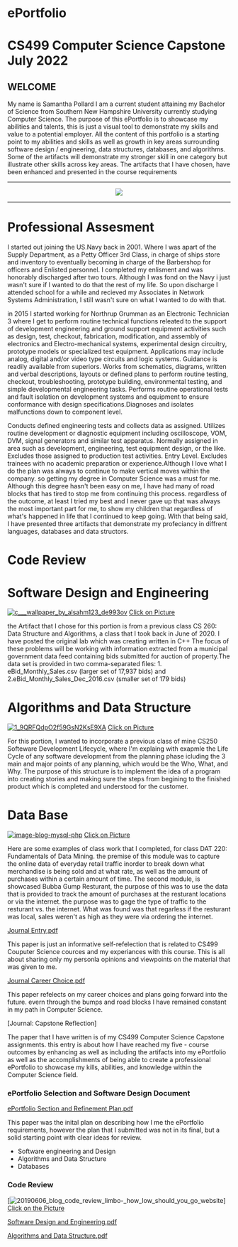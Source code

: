 # ePortfolio

# CS499 Computer Science Capstone    July 2022
 
 ## WELCOME
 
 
 
 
 
 My name is Samantha Pollard I am a current student attaining my Bachelor of Science from Southern New Hampshire University currently studying Computer Science. The purpose of this ePortfolio is to showcase my abilities and talents, this is just a visual tool to demonstrate my skills and value to a potential employer. All the content of this portfolio is a starting point to my abilities and skills as well as growth in key areas surrounding software design / engineering, data structures, databases, and algorithms.
Some of the artifacts will demonstrate my stronger skill in one category but illustrate other skills across key areas. The artifacts that I have chosen, have been enhanced and presented in the course requirements

---

<div style="text-align: center;">
    <a href="https://spollard386.github.io/ePortfolio" title="ePortfolio Home Page"><img src="https://img.shields.io/badge/Home-ePortfolio-blue.svg?style=for-the-badge&logo=homeassistant" /></a>
</div>

---

# Professional Assesment

  I started out joining the US.Navy back in 2001. Where I was apart of the Supply Department, as a Petty Officer 3rd Class, in charge of ships store and inventory to eventually becoming in charge of the Barbershop for officers and Enlisted personnel. I completed my enlisment and was honorably discharged after two tours. Although I was fond on the Navy i just wasn't sure if I wanted to do that the rest of my life. So upon discharge I attended school for a while and recieved my Associates in Network Systems Administration, I still wasn't sure on what I wanted to do with that.

  in 2015 I started working for Northrup Grumman as an Electronic Technician 3 where I get to perform routine technical functions releated to the support of development engineering and ground support equipment activities such as design, test, checkout, fabrication, modification, and assembly of electronics and Electro-mechanical systems, experimental design circuitry, prototype models or specialized test equipment. 
  Applications may include analog, digital and/or video type circuits and logic systems. Guidance is readily available from superiors. Works from schematics, diagrams, written and verbal descriptions, layouts or defined plans to perform routine testing, checkout, troubleshooting, prototype building, environmental testing, and simple developmental engineering tasks. Performs routine operational tests and fault isolation on development systems and equipment to ensure conformance with design specifications.Diagnoses and isolates malfunctions down to component level. 
  
  Conducts defined engineering tests and collects data as assigned. Utilizes routine development or diagnostic equipment including oscilloscope, VOM, DVM, signal generators and similar test apparatus. Normally assigned in area such as development, engineering, test equipment design, or the like. Excludes those assigned to production test activities. Entry Level. Excludes trainees with no academic preparation or experience.Although I love what I do the plan was always to continue to make vertical moves within the company. so getting my degree in Computer Science was a must for me. Although this degree hasn't been easy on me, I have had many of road blocks that has tired to stop me from continuing this process.
regardless of the outcome, at least I tried my best and I never gave up that was always the most important part for me, to show my children that regardless of what's happened in life that I continued to keep going. With that being said, I have presented three artifacts that demonstrate my profeciancy in diffrent languages, databases and data structors.

# Code Review





# Software Design and Engineering 
[![c___wallpaper_by_alsahm123_de993ov](https://user-images.githubusercontent.com/108440724/184146478-6d61fb0b-aac6-4d18-8c38-7832d30cfd8c.png)](https://github.com/spollard386/CapStone2022/blob/main/eBid_Monthly_Sales%20(1).csv)
[Click on Picture](https://github.com/spollard386/CapStone2022/blob/main/eBid_Monthly_Sales_Dec_2016%20(1).csv)


the Artifact that I chose for this portion is from a previous class CS 260: Data Structure and Algorithms, a class that I took back in June of 2020. I have posted the original lab which was creating written in C++ The focus of these problems will be working with information extracted from a municipal government data feed containing bids submitted for auction of property.The data set is provided in two comma-separated files: 1.	eBid_Monthly_Sales.csv (larger set of 17,937 bids) and 
2.eBid_Monthly_Sales_Dec_2016.csv (smaller set of 179 bids)








# Algorithms and Data Structure
[![1_9QRFQdpO2f59GsN2KsE9XA](https://user-images.githubusercontent.com/108440724/184226137-2ce89947-4301-4592-84c0-b10364a114c4.png)](https://github.com/spollard386/CapStone2022/blob/main/Scrum%20Agile.pptx)
[Click on Picture](https://github.com/spollard386/CapStone2022/blob/main/Scrum%20Agile.pptx)

For this portion, I wanted to incorporate a previous class of mine CS250 Softeware Development Lifecycle, where I'm explaing with exapmle the Life Cycle of any software development from the planning phase icluding the 3 main and major points of any planning, which would be the Who, What, and Why. The purpose of this structure is to implement the idea of a program into creating stories and making sure the steps from begining to the finished product which is completed and understood for the customer.  










# Data Base
[![image-blog-mysql-php](https://user-images.githubusercontent.com/108440724/184149315-03715e17-451b-4c66-892e-81abc5c8864c.jpg)](https://github.com/spollard386/CapStone2022/blob/main/Cluster.docx)
[Click on Picture](https://github.com/spollard386/CapStone2022/blob/main/DAT%20220%20Denim.docx)

 Here are some examples of class work that I completed, for class DAT 220: Fundamentals of Data Mining.
 the premise of this module was to capture the online data of everyday retail traffic inorder to break down what merchandise is being sold and at what rate, as well as the amount of purchases within a certain amount of time. The second module, is showcased Bubba Gump Resturant, the purpose of this was to use the data that is provided to track the amount of purchases at the resturant locations or via the internet. the purpose was to gage the type of traffic to the resturant vs. the internet. What was found was that regarless if the resturant was local, sales weren't as high as they were via ordering the internet.  






[Journal Entry.pdf](https://github.com/spollard386/CapStone2022/files/9176638/Journal.Entry.pdf)


This paper is just an informative self-refelection that is related to CS499 Couputer Science cources and my experiances with this course. This is all about sharing only my personla opinions and viewpoints on the material that was given to me. 

[Journal Career Choice.pdf](https://github.com/spollard386/CapStone2022/files/9176650/Journal.Career.Choice.pdf)


This paper refelects on my career choices and plans going forward into the future. evern through the bumps and road blocks I have remained constant in my path in Computer Science. 

[Journal: Capstone Reflection]

The paper that I have written is of my CS499 Computer Science Capstone assignments. this entry is about how I have reached my five - course outcomes by enhancing as well as including the artifacts into my ePortfolio as well as the accomplishments of being able to create a professional ePortfolio to showcase my kills, abilities, and knowledge within the  Computer Science field.

### ePortfolio Selection and Software Design Document 
[ePortfolio Section and Refinement Plan.pdf](https://github.com/spollard386/CapStone2022/files/9176633/ePortfolio.Section.and.Refinement.Plan.pdf)



This paper was the inital plan on describing how I me the ePortfolio requirements, however the plan that I submitted was not in its final, but a solid starting point with clear ideas for review.

* Software engineering and Design
* Algorithms and Data Structure
* Databases

### Code Review 
[![20190606_blog_code_review_limbo-_how_low_should_you_go_website](https://user-images.githubusercontent.com/108440724/184567597-3a907040-afed-4b06-9daa-86b69b80a939.png)]
[Click on the Picture](https://github.com/spollard386/CapStone2022/blob/main/Software%20Design%20and%20Engineering.pdf)



[Software Design and Engineering.pdf](https://github.com/spollard386/CapStone2022/files/9176679/Software.Design.and.Engineering.pdf)

 [Algorithms and Data Structure.pdf](https://github.com/spollard386/CapStone2022/files/9176672/Algorithms.and.Data.Structure.pdf)

